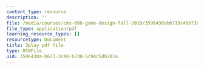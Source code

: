 ```yaml
---
content_type: resource
description: ''
file: /media/courses/cms-608-game-design-fall-2010/3596430ab6733c40b7385c94c5db201a_68554.pdf
file_type: application/pdf
learning_resource_types: []
resourcetype: Document
title: 3play pdf file
type: OCWFile
uid: 3596430a-b673-3c40-b738-5c94c5db201a
---
```

